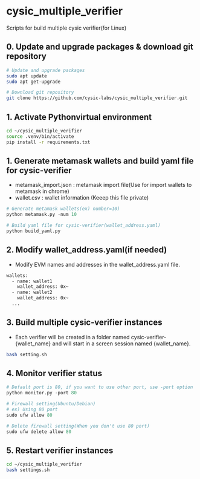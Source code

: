 # cysic_multiple_verifier
Scripts for build multiple cysic verifier(for Linux)

## 0. Update and upgrade packages & download git repository
```bash
# Update and upgrade packages
sudo apt update
sudo apt get-upgrade

# Download git repository
git clone https://github.com/cysic-labs/cysic_multiple_verifier.git
```

## 1. Activate Pythonvirtual environment
```bash
cd ~/cysic_multiple_verifier
source .venv/bin/activate
pip install -r requirements.txt
```

## 1. Generate metamask wallets and build yaml file for cysic-verifier
- metamask_import.json : metamask import file(Use for import wallets to metamask in chrome)
- wallet.csv : wallet information (Keeep this file private)
```python
# Generate metamask wallets(ex) number=10)
python metamask.py -num 10

# Build yaml file for cysic-verifier(wallet_address.yaml)
python build_yaml.py
```

## 2. Modify wallet_address.yaml(if needed)
- Modify EVM names and addresses in the wallet_address.yaml file.
```bash
wallets:
  - name: wallet1
    wallet_address: 0x~
  - name: wallet2
    wallet_address: 0x~
  ...
```

## 3. Build multiple cysic-verifier instances
- Each verifier will be created in a folder named cysic-verifier-{wallet_name} and will start in a screen session named {wallet_name}.
```bash
bash setting.sh
```

## 4. Monitor verifier status
```python
# Default port is 80, if you want to use other port, use -port option
python monitor.py -port 80

# Firewall setting(Ubuntu/Debian)
# ex) Using 80 port
sudo ufw allow 80

# Delete firewall setting(When you don't use 80 port)
sudo ufw delete allow 80 
```

## 5. Restart verifier instances
```bash
cd ~/cysic_multiple_verifier
bash settings.sh
```
